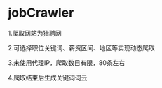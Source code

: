 # jobCrawler
1.爬取网站为猎聘网  

2.可选择职位关键词、薪资区间、地区等实现动态爬取  

3.未使用代理IP，爬取数目有限，80条左右  

4.爬取结束后生成关键词词云  

